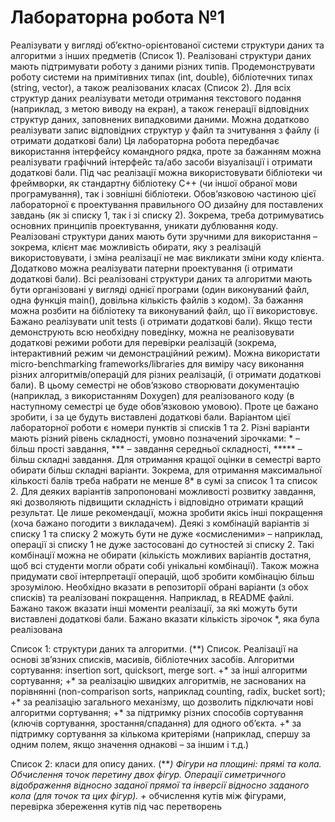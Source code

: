 # Лабораторна робота №1
Реалізувати у вигляді об’єктно-орієнтованої системи структури даних та алгоритми з інших предметів (Список 1). Реалізовані структури даних мають підтримувати роботу з даними різних типів. Продемонструвати роботу системи на примітивних типах (int, double), бібліотечних типах (string, vector), а також реалізованих класах (Список 2). Для всіх структур даних реалізувати методи отримання текстового подання (наприклад, з метою виводу на екран), а також генерації відповідних структур даних, заповнених випадковими даними. Можна додатково реалізувати запис відповідних структур у файл та зчитування з файлу (і отримати додаткові бали)
Ця лабораторна робота передбачає використання інтерфейсу командного рядка, проте за бажанням можна реалізувати графічний інтерфейс та/або засоби візуалізації і отримати додаткові бали. 
Під час реалізації можна використовувати бібліотеки чи фреймворки, як стандартну бібліотеку С++ (чи іншої обраної мови програмування), так і зовнішні бібліотеки.
Обов’язковою частиною цієї лабораторної є проектування правильного ОО дизайну для поставлених завдань (як зі списку 1, так і зі списку 2). Зокрема, треба дотримуватись основних принципів проектування, уникати дублювання коду. Реалізовані структури даних мають бути зручними для використання – зокрема, клієнт має можливість обирати, яку з реалізацій використовувати, і зміна реалізації не має викликати зміни коду клієнта. Додатково можна реалізувати патерни проектування (і отримати додаткові бали).
Всі реалізовані структури даних та алгоритми мають бути організовані у вигляді однієї програми (один виконуваний файл, одна функція main(), довільна кількість файлів з кодом). За бажання можна розбити на бібліотеку та виконуваний файл, що її використовує. Бажано реалізувати unit tests (і отримати додаткові бали). Якщо тести демонструють всю необхідну поведінку, можна не реалізовувати додаткові режими роботи для перевірки реалізацій (зокрема, інтерактивний режим чи демонстраційний режим). Можна використати micro-benchmarking frameworks/libraries для виміру часу виконання різних алгоритмів/операцій для різних реалізацій, (і отримати додаткові бали). 
В цьому семестрі не обов’язково створювати документацію (наприклад, з використанням Doxygen) для реалізованого коду (в наступному семестрі це буде обов’язковою умовою). Проте це бажано зробити, і за це будуть виставлені додаткові бали.
Варіантом цієї лабораторної  роботи є номери пунктів зі списків 1 та 2. Різні варіанти мають різний рівень складності, умовно позначений зірочками: * – більш прості завдання, *** – завдання середньої складності, ***** – більш складні завдання. Для отримання кращої оцінки в семестрі варто обирати більш складні варіанти. Зокрема, для отримання максимальної кількості балів треба набрати не менше 8* в сумі за список 1 та список 2.
Для деяких варіантів запропоновані можливості розвитку завдання, які дозволяють підвищити складність і відповідно отримати кращий результат. Це лише рекомендації, можна зробити якісь інші покращення (хоча бажано погодити з викладачем). 
Деякі з комбінацій варіантів зі списку 1 та списку 2 можуть бути не дуже «осмисленими» – наприклад, операції зі списку 1 не дуже застосовані до сутностей зі списку 2. Такі комбінації можна не обирати (кількість можливих варіантів достатня, щоб всі студенти могли обрати собі унікальні комбінації). Також можна придумати свої інтерпретації операцій, щоб зробити комбінацію більш зрозумілою.
Необхідно вказати в репозиторії обрані варіанти (з обох списків) та реалізовані покращення. Наприклад, в README файлі. Бажано також вказати інші моменти реалізації, за які можуть бути виставлені додаткові бали. Бажано вказати кількість зірочок *, яка була реалізована

Список 1: структури даних та алгоритми.
(**) Список. Реалізації на основі зв’язних списків, масивів, бібліотечних засобів. Алгоритми сортування: insertion sort, quicksort, merge sort. 
+* за інші алгоритми сортування; 
+* за реалізацію швидких алгоритмів, не заснованих на порівнянні (non-comparison sorts, наприклад counting, radix, bucket sort); 
+* за реалізацію загального механізму, що дозволить підключати нові алгоритми сортування;
+* за підтримку різних способів сортування (ключів сортування, зростання/спадання)  для одного об’єкта.
+* за підтримку сортування за кількома критеріями (наприклад, спершу за одним полем, якщо значення однакові – за іншим і т.д.)

Список 2: класи для опису даних.
(***) Фігури на площині: прямі та кола. Обчислення точок перетину двох фігур. Операції симетричного відображення відносно заданої прямої та інверсії відносно заданого кола (для точок та цих фігур). 
+* обчислення кутів між фігурами, перевірка збереження кутів під час перетворень

